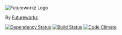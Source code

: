 ![Futureworkz Logo](http://futureworkz.com/images/logo/logo.png)

By [Futureworkz](http://futureworkz.com/)

[![Dependency Status](https://gemnasium.com/Neember/neemberproject.svg)](https://gemnasium.com/Neember/neemberproject)
[![Build Status](https://travis-ci.org/Neember/neemberproject.svg?branch=master)](https://travis-ci.org/Neember/neemberproject)
[![Code Climate](https://codeclimate.com/github/Neember/neemberproject/badges/gpa.svg)](https://codeclimate.com/github/Neember/neemberproject) 
